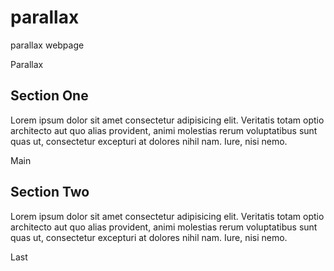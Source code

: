 # parallax
parallax webpage

<!DOCTYPE html>
<html lang="en">
<head>
    <meta charset="UTF-8">
    <meta http-equiv="X-UA-Compatible" content="IE=edge">
    <meta name="viewport" content="width=device-width, initial-scale=1.0">
    <link rel="stylesheet" href="paralaxx.css">
    <link href="https://fonts.googleapis.com/css2?family=Roboto+Condensed:ital@1&display=swap" rel="stylesheet">
    <title>Document</title>
</head>
<body>
    <div class="back1">
        <div class="text1">
            <span class="border">Parallax</span>
        </div>
    </div>
    <section class="section sect-1">
        <h2>Section One</h2>
        <p>Lorem ipsum dolor sit amet consectetur adipisicing elit. Veritatis totam optio architecto aut quo alias provident, animi molestias rerum voluptatibus sunt quas ut, consectetur excepturi at dolores nihil nam. Iure, nisi nemo.</p>
    </section>
    <div class="back2">
        <div class="text1">
            <span class="border">Main</span>
        </div>
    </div>
    <section class="section sect-2">
        <h2>Section Two</h2>
        <p>Lorem ipsum dolor sit amet consectetur adipisicing elit. Veritatis totam optio architecto aut quo alias provident, animi molestias rerum voluptatibus sunt quas ut, consectetur excepturi at dolores nihil nam. Iure, nisi nemo.</p>
    </section>
    <div class="back3">
        <div class="text1">
            <span class="border">Last</span>
        </div>
    </div>
    
</body>
</html>
